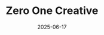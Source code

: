 ---  
layout: startup_page  
title: "Zero One Creative"  
id: "01c.ai"  
permalink: "/zeroonecreative01c.ai06172025/"  
website: "https://www.01c.ai/"  
funding_round: "Seed"  
funding_amount: "€500K"  
investors: "EWOR"  
about: "Zero One Creative is an AI creative tech startup developing AMARA, a unified, AI-driven production platform designed to streamline workflows for storytellers in games, animation, and immersive media. AMARA aims to eliminate fragmentation, optimize formats, and accelerate creative execution, helping creators move from idea to execution with greater ease. The platform allows creators to ideate, build, and deploy across multiple media through one unified intelligent interface."  
markets: "AI, Visual Effects, Immersive Media, Technology, Information and Media"  
hq: "London, England, United Kingdom"  
founded_year: ""  
linkedin: "https://www.linkedin.com/company/01c"  
twitter: ""  
instagram: ""  
facebook: ""  
crunchbase: "https://www.crunchbase.com/organization/zero-one-creative"  
pitchbook: ""  

date_display: "17-Jun-2025"  
date: "2025-06-17"

# SEO Optimization  
meta_title: "Zero One Creative - Seed Funding (€500K)"  
meta_description: "Zero One Creative, Zero One Creative is an AI creative tech startup developing AMARA, a unified, AI-driven production platform designed to streamline workflows for story..."  
meta_keywords: "Zero One Creative, AI, Visual Effects, Immersive Media, Technology, Information and Media, Seed funding"  
canonical_url: "https://startup.projectstartups.com/zeroonecreative01c.ai06172025/"  
---